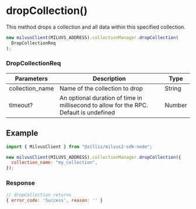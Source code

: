 # dropCollection()

This method drops a collection and all data within this specified collection.

```javascript
new milvusClient(MILUVS_ADDRESS).collectionManager.dropCollection(
  DropCollectionReq
);
```

### DropCollectionReq

| Parameters      | Description                                                                            | Type   |
| --------------- | -------------------------------------------------------------------------------------- | ------ |
| collection_name | Name of the collection to drop                                                         | String |
| timeout?        | An optional duration of time in millisecond to allow for the RPC. Default is undefined | Number |

## Example

```javascript
import { MilvusClient } from "@zilliz/milvus2-sdk-node";

new milvusClient(MILUVS_ADDRESS).collectionManager.dropCollection({
  collection_name: "my_collection",
});
```

### Response

```javascript
// dropCollection returns
{ error_code: 'Success', reason: '' }
```
